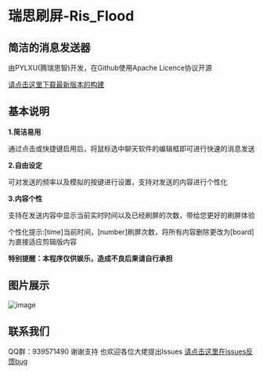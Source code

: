 # 瑞思刷屏-Ris_Flood
## 简洁的消息发送器
由PYLXU(腾瑞思智)开发，在Github使用Apache Licence协议开源

[请点击这里下载最新版本的构建](https://github.com/PYLXU/Ris_Flood/releases)

## 基本说明
**1.简洁易用**

通过点击或快捷键启用后，将鼠标选中聊天软件的编辑框即可进行快速的消息发送

**2.自由设定**

可对发送的频率以及模拟的按键进行设置，支持对发送的内容进行个性化

**3.内容个性**

支持在发送内容中显示当前实时时间以及已经刷屏的次数，带给您更好的刷屏体验

个性化提示:[time]当前时间，[number]刷屏次数，将所有内容删除更改为[board]为直接适应剪辑版内容

**特别提醒：本程序仅供娱乐，造成不良后果请自行承担**

## 图片展示

![image](https://github.com/PYLXU/Ris_Flood/assets/104706823/c12ddbf4-3371-4fdb-be04-c7cd6a14c078)

## 联系我们
QQ群：939571490
谢谢支持 也欢迎各位大佬提出Issues
[请点击这里在issues反馈bug](https://github.com/PYLXU/Ris_Flood/issues)
